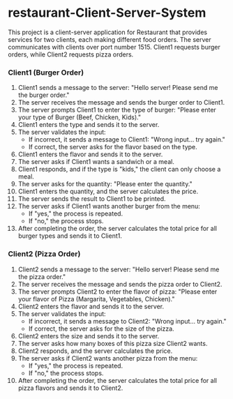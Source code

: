 # restaurant-Client-Server-System
This project is a client-server application for  Restaurant that provides services for two clients, each making different food orders. The server communicates with clients over port number 1515. Client1 requests burger orders, while Client2 requests pizza orders.

### Client1 (Burger Order)
1. Client1 sends a message to the server: "Hello server! Please send me the burger order."
2. The server receives the message and sends the burger order to Client1.
3. The server prompts Client1 to enter the type of burger: "Please enter your type of Burger (Beef, Chicken, Kids)."
4. Client1 enters the type and sends it to the server.
5. The server validates the input:
   - If incorrect, it sends a message to Client1: "Wrong input... try again."
   - If correct, the server asks for the flavor based on the type.
6. Client1 enters the flavor and sends it to the server.
7. The server asks if Client1 wants a sandwich or a meal.
8. Client1 responds, and if the type is "kids," the client can only choose a meal.
9. The server asks for the quantity: "Please enter the quantity."
10. Client1 enters the quantity, and the server calculates the price.
11. The server sends the result to Client1 to be printed.
12. The server asks if Client1 wants another burger from the menu:
    - If "yes," the process is repeated.
    - If "no," the process stops.
13. After completing the order, the server calculates the total price for all burger types and sends it to Client1.

### Client2 (Pizza Order)
1. Client2 sends a message to the server: "Hello server! Please send me the pizza order."
2. The server receives the message and sends the pizza order to Client2.
3. The server prompts Client2 to enter the flavor of pizza: "Please enter your flavor of Pizza (Margarita, Vegetables, Chicken)."
4. Client2 enters the flavor and sends it to the server.
5. The server validates the input:
   - If incorrect, it sends a message to Client2: "Wrong input... try again."
   - If correct, the server asks for the size of the pizza.
6. Client2 enters the size and sends it to the server.
7. The server asks how many boxes of this pizza size Client2 wants.
8. Client2 responds, and the server calculates the price.
9. The server asks if Client2 wants another pizza from the menu:
    - If "yes," the process is repeated.
    - If "no," the process stops.
10. After completing the order, the server calculates the total price for all pizza flavors and sends it to Client2.
